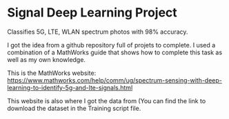 # Signal Deep Learning Project
Classifies 5G, LTE, WLAN spectrum photos with 98% accuracy.

I got the idea from a github repository full of projets to complete. I used a combination of a MathWorks guide that shows how to complete this task as well as my own 
knowledge. 

This is the MathWorks website: https://www.mathworks.com/help/comm/ug/spectrum-sensing-with-deep-learning-to-identify-5g-and-lte-signals.html

This website is also where I got the data from (You can find the link to download the dataset in the Training script file.
